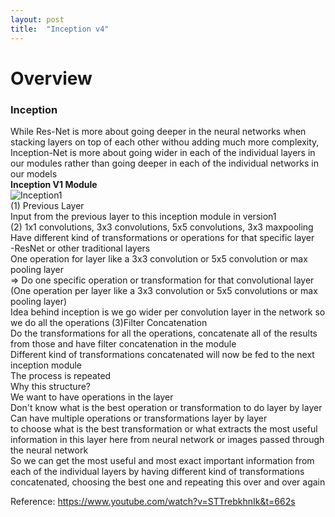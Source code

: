 ```yaml
---
layout: post
title:  "Inception v4"
---
```

# Overview
### Inception 
While Res-Net is more about going deeper in the neural networks when stacking layers on top of each other withou adding much more complexity,<br/>
Inception-Net is more about going wider in each of the individual layers in our modules rather than going deeper in each of the individual networks in our models <br/>
**Inception V1 Module** <br/>
![Inception1](https://github.com/growingpenguin/growingpenguin.github.io/assets/110277903/11aa8c34-901e-4903-a23f-198f0f47d408) <br/>
(1) Previous Layer <br/>
Input from the previous layer to this inception module in version1 <br/>
(2) 1x1 convolutions, 3x3 convolutions, 5x5 convolutions, 3x3 maxpooling <br/>
Have different kind of transformations or operations for that specific layer <br/>
-ResNet or other traditional layers  <br/>
One operation for layer like a 3x3 convolution or 5x5 convolution or max pooling layer <br/>
=> Do one specific operation or transformation for that convolutional layer <br/>
(One operation per layer like a 3x3 convolution or 5x5 convolutions or max pooling layer) <br/>
Idea behind inception is we go wider per convolution layer in the network so we do all the operations 
(3)Filter Concatenation <br/>
Do the transformations for all the operations, concatenate all of the results from those and have filter concatenation in the module <br/>
Different kind of transformations concatenated will now be fed to the next inception module <br/>
The process is repeated <br/>
Why this structure? <br/>
We want to have operations in the layer <br/>
Don't know what is the best operation or transformation to do layer by layer <br/>
Can have multiple operations or transformations layer by layer  <br/>
to choose what is the best transformation or what extracts the most useful information in this layer here from neural network or images passed through the neural network <br/>
So we can get the most useful and most exact important information from each of the individual layers by having different kind of transformations concatenated, choosing the best one and repeating this over and over again <br/>


Reference: https://www.youtube.com/watch?v=STTrebkhnIk&t=662s
